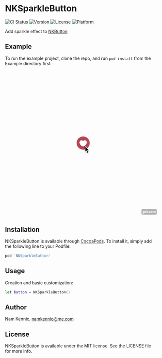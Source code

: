 # NKSparkleButton

[![CI Status](http://img.shields.io/travis/namkennic/NKSparkleButton.svg?style=flat)](https://travis-ci.org/namkennic/NKSparkleButton)
[![Version](https://img.shields.io/cocoapods/v/NKSparkleButton.svg?style=flat)](http://cocoapods.org/pods/NKSparkleButton)
[![License](https://img.shields.io/cocoapods/l/NKSparkleButton.svg?style=flat)](http://cocoapods.org/pods/NKSparkleButton)
[![Platform](https://img.shields.io/cocoapods/p/NKSparkleButton.svg?style=flat)](http://cocoapods.org/pods/NKSparkleButton)

Add sparkle effect to [NKButton](https://github.com/kennic/NKButton)

## Example

To run the example project, clone the repo, and run `pod install` from the Example directory first.

![NKSparkleButton](https://github.com/kennic/NKSparkleButton/blob/master/demo.gif)

## Installation

NKSparkleButton is available through [CocoaPods](http://cocoapods.org). To install
it, simply add the following line to your Podfile:

```ruby
pod 'NKSparkleButton'
```

## Usage

Creation and basic customization:
```swift
let button = NKSparkleButton()
```

## Author

Nam Kennic, namkennic@me.com

## License

NKSparkleButton is available under the MIT license. See the LICENSE file for more info.
